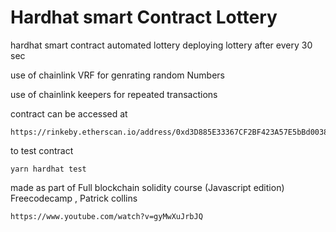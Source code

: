 # Hardhat smart Contract Lottery 

hardhat smart contract automated lottery deploying lottery after every 30 sec 

use of chainlink VRF for genrating random Numbers

use of chainlink keepers for repeated transactions

contract can be accessed at 
```link
https://rinkeby.etherscan.io/address/0xd3D885E33367CF2BF423A57E5bBd00385df2408b#events
```

to test contract 
```shell
yarn hardhat test
```

made as part of Full blockchain solidity course (Javascript edition) 
Freecodecamp , Patrick collins 
```link
https://www.youtube.com/watch?v=gyMwXuJrbJQ
```
